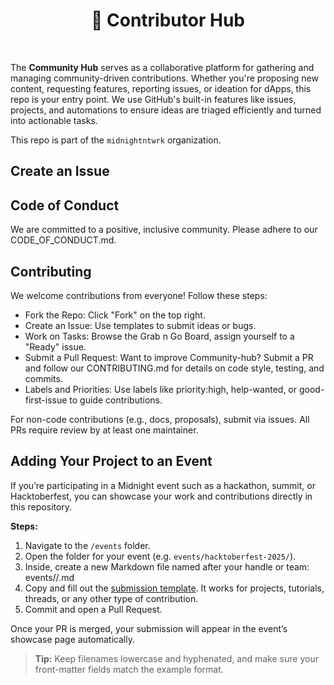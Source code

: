 <div align="center">

# 👥 Contributor Hub

</div>

<br />

The **Community Hub** serves as a collaborative platform for gathering and managing community-driven contributions. Whether you're proposing new content, requesting features, reporting issues, or ideation for dApps, this repo is your entry point. We use GitHub's built-in features like issues, projects, and automations to ensure ideas are triaged efficiently and turned into actionable tasks.

This repo is part of the `midnightntwrk` organization.

## Create an Issue

## Code of Conduct

We are committed to a positive, inclusive community. Please adhere to our CODE_OF_CONDUCT.md.

## Contributing

We welcome contributions from everyone! Follow these steps:

- Fork the Repo: Click "Fork" on the top right.
- Create an Issue: Use templates to submit ideas or bugs.
- Work on Tasks: Browse the Grab n Go Board, assign yourself to a "Ready" issue.
- Submit a Pull Request: Want to improve Community-hub? Submit a PR and follow our CONTRIBUTING.md for details on code style, testing, and commits.
- Labels and Priorities: Use labels like priority:high, help-wanted, or good-first-issue to guide contributions.

For non-code contributions (e.g., docs, proposals), submit via issues. All PRs require review by at least one maintainer.

## Adding Your Project to an Event

  If you’re participating in a Midnight event such as a hackathon, summit, or Hacktoberfest, you can showcase your work and contributions directly in this repository.

  **Steps:**

  1. Navigate to the `/events` folder.  
  2. Open the folder for your event (e.g. `events/hacktoberfest-2025/`).  
  3. Inside, create a new Markdown file named after your handle or team: events/<event-slug>/<your-handle-or-team-slug>.md
  4. Copy and fill out the [submission template](./events/README.md). It works for projects, tutorials, threads, or any other type of contribution.  
  5. Commit and open a Pull Request.

  Once your PR is merged, your submission will appear in the event’s showcase page automatically.

> **Tip:** Keep filenames lowercase and hyphenated, and make sure your front-matter fields match the example format.  
